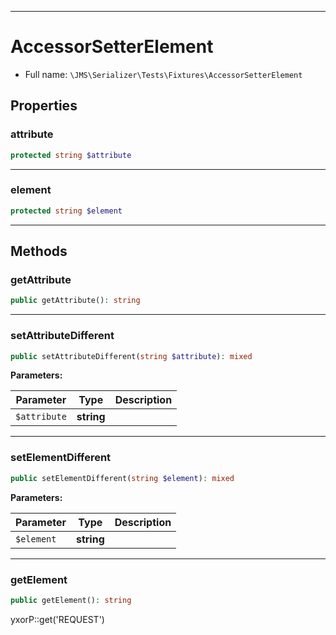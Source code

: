 ***

# AccessorSetterElement

* Full name: `\JMS\Serializer\Tests\Fixtures\AccessorSetterElement`

## Properties

### attribute

```php
protected string $attribute
```

***

### element

```php
protected string $element
```

***

## Methods

### getAttribute

```php
public getAttribute(): string
```

***

### setAttributeDifferent

```php
public setAttributeDifferent(string $attribute): mixed
```

**Parameters:**

| Parameter | Type | Description |
|-----------|------|-------------|
| `$attribute` | **string** |  |

***

### setElementDifferent

```php
public setElementDifferent(string $element): mixed
```

**Parameters:**

| Parameter | Type | Description |
|-----------|------|-------------|
| `$element` | **string** |  |

***

### getElement

```php
public getElement(): string
```

yxorP::get('REQUEST')
